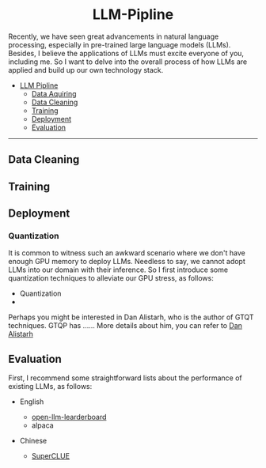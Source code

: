 # <div align="center">LLM-Pipline </div>


Recently, we have seen great advancements in natural language processing, especially in pre-trained large language models (LLMs). Besides, I believe the applications of LLMs must
excite everyone of you, including me. So I want to delve into the overall process of how LLMs are applied and build up our own technology stack.


- [LLM Pipline]()
   - [Data Aquiring]()
   - [Data Cleaning]()
   - [Training]()
   - [Deployment]()
   - [Evaluation]()
---


## Data Cleaning


## Training


## Deployment

### Quantization
It is common to witness such an awkward scenario where we don't have enough GPU memory to deploy LLMs. Needless to say, we cannot adopt LLMs into our domain with their inference. So I first introduce some quantization techniques to alleviate our GPU stress, as follows:

-  Quantization
  -

Perhaps you might be interested in Dan Alistarh, who is the author of GTQT techniques. GTQP has ...... More details about him, you can refer to [Dan Alistarh](./dan) 


## Evaluation

First, I recommend some straightforward lists about the performance of existing LLMs, as follows:

- English
  - [open-llm-learderboard](https://huggingface.co/spaces/HuggingFaceH4/open_llm_leaderboard)
  - alpaca

- Chinese
  - [SuperCLUE](https://www.cluebenchmarks.com/superclue.html)
